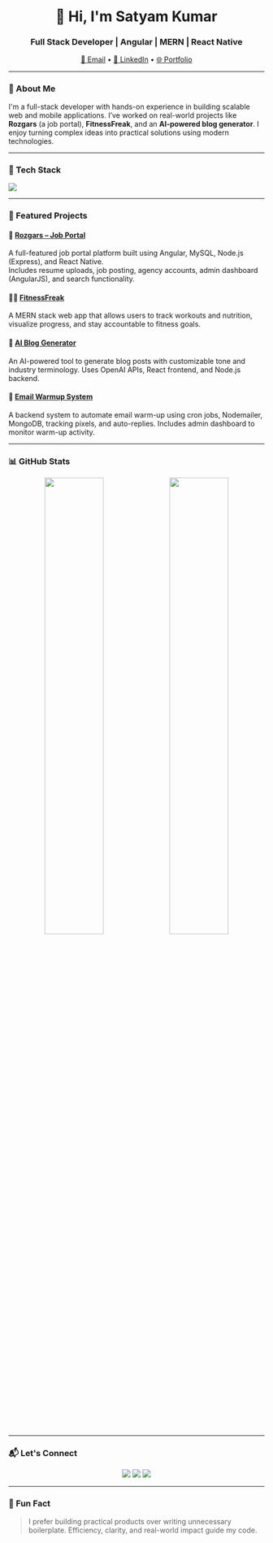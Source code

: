 
<h1 align="center">👋 Hi, I'm Satyam Kumar</h1>
<h3 align="center">Full Stack Developer | Angular | MERN | React Native</h3>

<p align="center">
  <a href="mailto:satyamkmr37@gmail.com">📧 Email</a> •
  <a href="https://www.linkedin.com/in/satyamk001/">💼 LinkedIn</a> •
  <a href="https://satyamk001.netlify.app/">🌐 Portfolio</a>
</p>

---

### 🧠 About Me

I'm a full-stack developer with hands-on experience in building scalable web and mobile applications. I’ve worked on real-world projects like **Rozgars** (a job portal), **FitnessFreak**, and an **AI-powered blog generator**. I enjoy turning complex ideas into practical solutions using modern technologies.

---

### 🔧 Tech Stack

<p>
  <img src="https://skillicons.dev/icons?i=js,ts,nodejs,express,mongodb,mysql,react,angular,reactnative,html,css,tailwind" />
</p>

---

### 🚀 Featured Projects

#### 🎯 [Rozgars – Job Portal](https://github.com/satyamk001/rozgars)
A full-featured job portal platform built using Angular, MySQL, Node.js (Express), and React Native.  
Includes resume uploads, job posting, agency accounts, admin dashboard (AngularJS), and search functionality.

#### 🏋️‍♂️ [FitnessFreak](https://github.com/satyamk001/fitnessfreak)
A MERN stack web app that allows users to track workouts and nutrition, visualize progress, and stay accountable to fitness goals.

#### 🧾 [AI Blog Generator](https://github.com/satyamk001/ai-blog)
An AI-powered tool to generate blog posts with customizable tone and industry terminology. Uses OpenAI APIs, React frontend, and Node.js backend.

#### 📧 [Email Warmup System](https://github.com/satyamk001/email-warmup)
A backend system to automate email warm-up using cron jobs, Nodemailer, MongoDB, tracking pixels, and auto-replies. Includes admin dashboard to monitor warm-up activity.

---

### 📊 GitHub Stats

<p align="center">
  <img src="https://github-readme-stats.vercel.app/api?username=satyamk001&show_icons=true&theme=tokyonight&hide_border=true" width="48%" />
  <img src="https://github-readme-streak-stats.herokuapp.com/?user=satyamk001&theme=tokyonight&hide_border=true" width="48%" />
</p>

---

### 📬 Let's Connect

<p align="center">
  <a href="mailto:satyamkmr37@gmail.com"><img src="https://img.shields.io/badge/Gmail-D14836?style=for-the-badge&logo=gmail&logoColor=white"/></a>
  <a href="https://www.linkedin.com/in/satyamk001/"><img src="https://img.shields.io/badge/LinkedIn-0077B5?style=for-the-badge&logo=linkedin&logoColor=white"/></a>
  <a href="https://satyamk001.netlify.app/"><img src="https://img.shields.io/badge/Portfolio-121212?style=for-the-badge&logo=vercel&logoColor=white"/></a>
</p>

---

### 🧊 Fun Fact

> I prefer building practical products over writing unnecessary boilerplate. Efficiency, clarity, and real-world impact guide my code.
